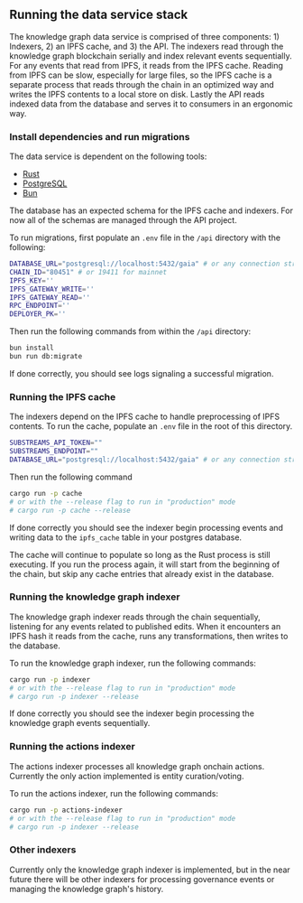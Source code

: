 ## Running the data service stack

The knowledge graph data service is comprised of three components: 1) Indexers, 2) an IPFS cache, and 3) the API. The indexers read through the knowledge graph blockchain serially and index relevant events sequentially. For any events that read from IPFS, it reads from the IPFS cache. Reading from IPFS can be slow, especially for large files, so the IPFS cache is a separate process that reads through the chain in an optimized way and writes the IPFS contents to a local store on disk. Lastly the API reads indexed data from the database and serves it to consumers in an ergonomic way.

### Install dependencies and run migrations

The data service is dependent on the following tools:

- [Rust](https://www.rust-lang.org/)
- [PostgreSQL](https://www.postgresql.org/)
- [Bun](https://bun.sh/)

The database has an expected schema for the IPFS cache and indexers. For now all of the schemas are managed through the API project.

To run migrations, first populate an `.env` file in the `/api` directory with the following:

```sh
DATABASE_URL="postgresql://localhost:5432/gaia" # or any connection string
CHAIN_ID="80451" # or 19411 for mainnet
IPFS_KEY=''
IPFS_GATEWAY_WRITE=''
IPFS_GATEWAY_READ=''
RPC_ENDPOINT=''
DEPLOYER_PK=''
```

Then run the following commands from within the `/api` directory:

```sh
bun install
bun run db:migrate
```

If done correctly, you should see logs signaling a successful migration.

### Running the IPFS cache

The indexers depend on the IPFS cache to handle preprocessing of IPFS contents. To run the cache, populate an `.env` file in the root of this directory.

```sh
SUBSTREAMS_API_TOKEN=""
SUBSTREAMS_ENDPOINT=""
DATABASE_URL="postgresql://localhost:5432/gaia" # or any connection string
```

Then run the following command

```sh
cargo run -p cache
# or with the --release flag to run in "production" mode
# cargo run -p cache --release
```

If done correctly you should see the indexer begin processing events and writing data to the `ipfs_cache` table in your postgres database.

The cache will continue to populate so long as the Rust process is still executing. If you run the process again, it will start from the beginning of the chain, but skip any cache entries that already exist in the database.

### Running the knowledge graph indexer

The knowledge graph indexer reads through the chain sequentially, listening for any events related to published edits. When it encounters an IPFS hash it reads from the cache, runs any transformations, then writes to the database.

To run the knowledge graph indexer, run the following commands:

```sh
cargo run -p indexer
# or with the --release flag to run in "production" mode
# cargo run -p indexer --release
```

If done correctly you should see the indexer begin processing the knowledge graph events sequentially.

### Running the actions indexer

The actions indexer processes all knowledge graph onchain actions. Currently the only action implemented is entity curation/voting.

To run the actions indexer, run the following commands:

```sh
cargo run -p actions-indexer
# or with the --release flag to run in "production" mode
# cargo run -p indexer --release
```

### Other indexers

Currently only the knowledge graph indexer is implemented, but in the near future there will be other indexers for processing governance events or managing the knowledge graph's history.
